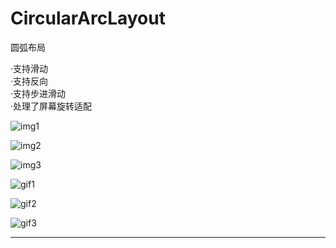 # CircularArcLayout

圆弧布局  

·支持滑动  
·支持反向  
·支持步进滑动  
·处理了屏幕旋转适配  

![img1][img1]  

![img2][img2]  

![img3][img3]  

![gif1][gif1]  

![gif2][gif2]  

![gif3][gif3]  

--------------------------------
[img1]:/Assets/IMG_1.PNG
[img2]:/Assets/IMG_2.PNG
[img3]:/Assets/IMG_3.PNG
[gif1]:/Assets/IMB_1.GIF
[gif2]:/Assets/IMB_2.GIF
[gif3]:/Assets/IMB_3.GIF